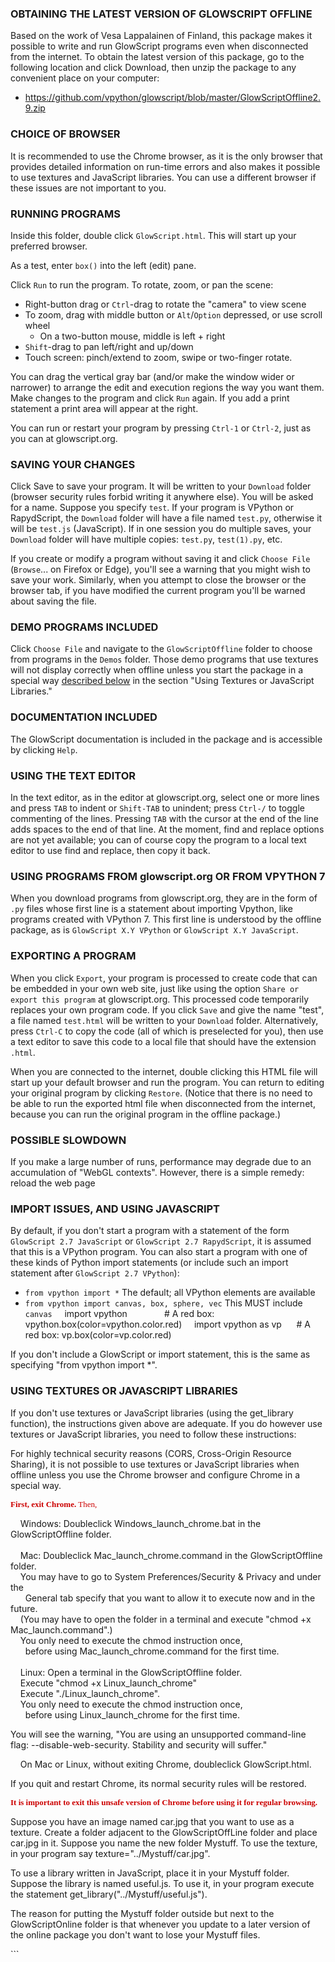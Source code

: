 ### OBTAINING THE LATEST VERSION OF GLOWSCRIPT OFFLINE
Based on the work of Vesa Lappalainen of Finland, this package makes it possible to write and run
GlowScript programs even when disconnected from the internet. To obtain the latest version of this package,
go to the following location and click Download, then unzip the package to any convenient place on your computer:
* https://github.com/vpython/glowscript/blob/master/GlowScriptOffline2.9.zip

### CHOICE OF BROWSER
It is recommended to use the Chrome browser, as it is the only browser that provides detailed information on run-time errors and also makes it possible to use textures and JavaScript libraries. You can use a different browser if these issues are not important to you.

### RUNNING PROGRAMS
Inside this folder, double click `GlowScript.html`. This will start up your preferred browser.

As a test, enter `box()` into the left (edit) pane.

Click `Run` to run the program. To rotate, zoom, or pan the scene:
* Right-button drag or `Ctrl`-drag to rotate the "camera" to view scene
* To zoom, drag with middle button or `Alt`/`Option` depressed, or use scroll wheel
  * On a two-button mouse, middle is left + right
* `Shift`-drag to pan left/right and up/down
* Touch screen: pinch/extend to zoom, swipe or two-finger rotate.

You can drag the vertical gray bar (and/or make the window wider or narrower) to arrange the edit and execution regions the way you want them. Make changes to the program and click `Run` again. If you add a print statement a print area will appear at the right.

You can run or restart your program by pressing `Ctrl-1` or `Ctrl-2`, just as you can at glowscript.org.

### SAVING YOUR CHANGES
Click Save to save your program. It will be written to your `Download` folder (browser security rules forbid writing it anywhere else). You will be asked for a name. Suppose you specify `test`. If your program is VPython or RapydScript, the `Download` folder will have a file named `test.py`, otherwise it will be `test.js` (JavaScript). If in one session you do multiple saves, your `Download` folder will have multiple copies: `test.py`, `test(1).py`, etc.

If you create or modify a program without saving it and click `Choose File` (`Browse`... on Firefox or Edge), you'll see a warning that you might wish to save your work. Similarly, when you attempt to close the browser or the browser tab, if you have modified the current program you'll be warned about saving the file.

### DEMO PROGRAMS INCLUDED
Click `Choose File` and navigate to the `GlowScriptOffline` folder to choose from programs in the `Demos` folder. Those demo programs that use textures will not display correctly when offline unless you start the package in a special way <a href="#textures">described below</a> in the section "Using Textures or JavaScript Libraries."

### DOCUMENTATION INCLUDED
The GlowScript documentation is included in the package and is accessible by clicking `Help`.

### USING THE TEXT EDITOR
In the text editor, as in the editor at glowscript.org, select one or more lines and press `TAB` to indent or `Shift-TAB` to unindent; press `Ctrl-/` to toggle commenting of the lines. Pressing `TAB` with the cursor at the end of the line adds spaces to the end of that line. At the moment, find and replace options are not yet available; you can of course copy the program to a local text editor to use find and replace, then copy it back.

### USING PROGRAMS FROM glowscript.org OR FROM VPYTHON 7
When you download programs from glowscript.org, they are in the form of `.py` files whose first line is a statement about importing Vpython, like programs created with VPython 7. This first line is understood by the offline package, as is `GlowScript X.Y VPython` or `GlowScript X.Y JavaScript`.

### EXPORTING A PROGRAM
When you click `Export`, your program is processed to create code that can be embedded in your own web site, just like using the option `Share or export this program` at glowscript.org. This processed code temporarily replaces your own program code. If you click `Save` and give the name "test", a file named `test.html` will be written to your `Download` folder. Alternatively, press `Ctrl-C` to copy the code (all of which is preselected for you), then use a text editor to save this code to a local file that should have the extension `.html`.

  When you are connected to the internet, double clicking this HTML file will start up your default browser and run the program. You can return to editing your original program by clicking `Restore`. (Notice that there is no need to be able to run the exported html file when disconnected from the internet, because you can run the original program in the offline package.)

### POSSIBLE SLOWDOWN
If you make a large number of runs, performance may degrade due to an accumulation of "WebGL contexts". However, there is a simple remedy: reload the web page

### IMPORT ISSUES, AND USING JAVASCRIPT
By default, if you don't start a program with a statement of the form `GlowScript 2.7 JavaScript` or `GlowScript 2.7 RapydScript`, it is assumed that this is a VPython program. You can also start a program with one of these kinds of Python import statements (or include such an import statement after `GlowScript 2.7 VPython`):

* `from vpython import *` The default; all VPython elements are available
* `from vpython import canvas, box, sphere, vec` This MUST include `canvas`
&nbsp;&nbsp;&nbsp;&nbsp;import vpython&nbsp;&nbsp;&nbsp;&nbsp;&nbsp;&nbsp;&nbsp;&nbsp;&nbsp;&nbsp;&nbsp;&nbsp;&nbsp;&nbsp;&nbsp;# A red box: vpython.box(color=vpython.color.red)
&nbsp;&nbsp;&nbsp;&nbsp;import vpython as vp&nbsp;&nbsp;&nbsp;&nbsp;&nbsp;&nbsp;# A red box: vp.box(color=vp.color.red)

If you don't include a GlowScript or import statement, this is the same as specifying "from vpython import *".

### <a name="textures"></a>USING TEXTURES OR JAVASCRIPT LIBRARIES
If you don't use textures or JavaScript libraries (using the get_library function), the instructions given above are adequate. If you do however use textures or JavaScript libraries, you need to follow these instructions:

For highly technical security reasons (CORS, Cross-Origin Resource Sharing), it is not possible to use textures or JavaScript libraries when offline unless you use the Chrome browser and configure Chrome in a special way.

<div style="font-family:Verdana;font-size:13px;color:#c00"><b>First, exit Chrome.</b> Then,</div>

&nbsp;&nbsp;&nbsp;&nbsp;Windows: Doubleclick Windows_launch_chrome.bat in the GlowScriptOffline folder.<br>
<br>
&nbsp;&nbsp;&nbsp;&nbsp;Mac: Doubleclick Mac_launch_chrome.command in the GlowScriptOffline folder.<br>
&nbsp;&nbsp;&nbsp;&nbsp;You may have to go to System Preferences/Security & Privacy and under the<br>
&nbsp;&nbsp;&nbsp;&nbsp;&nbsp;&nbsp;General tab specify that you want to allow it to execute now and in the future.<br>
&nbsp;&nbsp;&nbsp;&nbsp;(You may have to open the folder in a terminal and execute "chmod +x Mac_launch.command".)<br>
&nbsp;&nbsp;&nbsp;&nbsp;You only need to execute the chmod instruction once,<br>
&nbsp;&nbsp;&nbsp;&nbsp;&nbsp;&nbsp;before using Mac_launch_chrome.command for the first time.<br>
<br>
&nbsp;&nbsp;&nbsp;&nbsp;Linux: Open a terminal in the GlowScriptOffline folder.<br>
&nbsp;&nbsp;&nbsp;&nbsp;Execute "chmod +x Linux_launch_chrome"<br>
&nbsp;&nbsp;&nbsp;&nbsp;Execute "./Linux_launch_chrome".<br>
&nbsp;&nbsp;&nbsp;&nbsp;You only need to execute the chmod instruction once,<br>
&nbsp;&nbsp;&nbsp;&nbsp;&nbsp;&nbsp;before using Linux_launch_chrome for the first time.

You will see the warning, "You are using an unsupported command-line flag: --disable-web-security. Stability and security will suffer."

&nbsp;&nbsp;&nbsp;&nbsp;On Mac or Linux, without exiting Chrome, doubleclick GlowScript.html.

If you quit and restart Chrome, its normal security rules will be restored.

<div style="font-family:Verdana;font-size:13px;color:#c00"><b>It is important to exit this unsafe version of Chrome before using it for regular browsing.</b></div>

Suppose you have an image named car.jpg that you want to use as a texture. Create a folder adjacent to the GlowScriptOffLine folder and place car.jpg in it. Suppose you name the new folder Mystuff. To use the texture, in your program say texture="../Mystuff/car.jpg".

To use a library written in JavaScript, place it in your Mystuff folder. Suppose the library is named useful.js. To use it, in your program execute the statement get_library("../Mystuff/useful.js").

The reason for putting the Mystuff folder outside but next to the GlowScriptOnline folder is that whenever you update to a later version of the online package you don't want to lose your Mystuff files.
</div>
```
